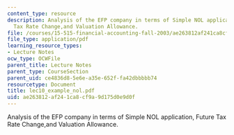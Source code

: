 ```yaml
---
content_type: resource
description: Analysis of the EFP company in terms of Simple NOL application, Future
  Tax Rate Change,and Valuation Allowance.
file: /courses/15-515-financial-accounting-fall-2003/ae263812af241ca8cf9a9d175d0e9d0f_lec10_example_nol.pdf
file_type: application/pdf
learning_resource_types:
- Lecture Notes
ocw_type: OCWFile
parent_title: Lecture Notes
parent_type: CourseSection
parent_uid: ce4836d8-5e6e-a35e-652f-fa42dbbbbb74
resourcetype: Document
title: lec10_example_nol.pdf
uid: ae263812-af24-1ca8-cf9a-9d175d0e9d0f
---
```

Analysis of the EFP company in terms of Simple NOL application, Future Tax Rate Change,and Valuation Allowance.

